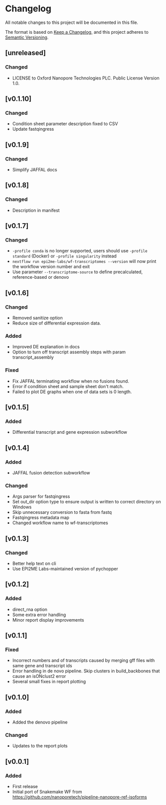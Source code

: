 # Changelog
All notable changes to this project will be documented in this file.

The format is based on [Keep a Changelog](https://keepachangelog.com/en/1.0.0/),
and this project adheres to [Semantic Versioning](https://semver.org/spec/v2.0.0.html).

## [unreleased]
### Changed
- LICENSE to Oxford Nanopore Technologies PLC. Public License Version 1.0.

## [v0.1.10]
### Changed
- Condition sheet parameter description fixed to CSV
- Update fastqingress
  
## [v0.1.9]
### Changed
- Simplify JAFFAL docs 

## [v0.1.8]
### Changed
- Description in manifest

## [v0.1.7]
### Changed
- `-profile conda` is no longer supported, users should use `-profile standard` (Docker) or `-profile singularity` instead
- `nextflow run epi2me-labs/wf-transcriptomes --version` will now print the workflow version number and exit
- Use parameter `--transcriptome-source` to define precalculated, reference-based or denovo

## [v0.1.6]
### Changed
- Removed sanitize option
- Reduce size of differential expression data.
### Added
- Improved DE explanation in docs
- Option to turn off transcript assembly steps with param transcript_assembly
### Fixed
- Fix JAFFAL terminating workflow when no fusions found.
- Error if condition sheet and sample sheet don't match.
- Failed to plot DE graphs when one of data sets is 0 length.


## [v0.1.5]
### Added
- Differential transcript and gene expression subworkflow

## [v0.1.4]
### Added
- JAFFAL fusion detection subworkflow
### Changed
- Args parser for fastqingress
- Set out_dir option type to ensure output is written to correct directory on Windows
- Skip unnecessary conversion to fasta from fastq
- Fastqingress metadata map
- Changed workflow name to wf-transcriptomes

## [v0.1.3]
### Changed
- Better help text on cli
- Use EPI2ME Labs-maintained version of pychopper

## [v0.1.2]
### Added
- direct_rna option
- Some extra error handling
- Minor report display improvements

## [v0.1.1]
### Fixed
- Incorrect numbers and of transcripts caused by merging gff files with same gene and transcript ids
- Error handling in de novo pipeline. Skip clusters in build_backbones that cause an isONclust2 error
- Several small fixes in report plotting

## [v0.1.0]
### Added
- Added the denovo pipeline
### Changed
- Updates to the report plots

## [v0.0.1]
### Added
- First release
- Initial port of Snakemake WF from https://github.com/nanoporetech/pipeline-nanopore-ref-isoforms
